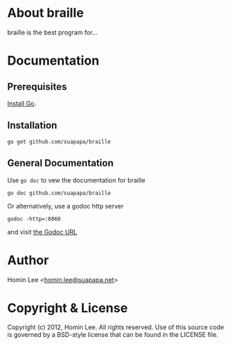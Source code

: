 
[install go]: http://golang.org/install.html "Install Go"
[the godoc url]: http://localhost:6060/pkg/github.com/suapapa/braille/ "the Godoc URL"

About braille
=============

braille is the best program for...

Documentation
=============

Prerequisites
-------------

[Install Go][].

Installation
-------------

    go get github.com/suapapa/braille

General Documentation
---------------------

Use `go doc` to vew the documentation for braille

    go doc github.com/suapapa/braille

Or alternatively, use a godoc http server

    godoc -http=:6060

and visit [the Godoc URL][]


Author
======

Homin Lee &lt;homin.lee@suapapa.net&gt;

Copyright & License
===================

Copyright (c) 2012, Homin Lee.
All rights reserved.
Use of this source code is governed by a BSD-style license that can be
found in the LICENSE file.
